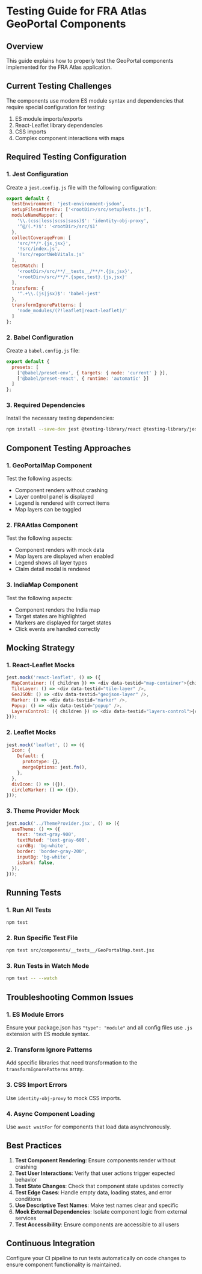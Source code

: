 # Testing Guide for FRA Atlas GeoPortal Components

## Overview
This guide explains how to properly test the GeoPortal components implemented for the FRA Atlas application.

## Current Testing Challenges
The components use modern ES module syntax and dependencies that require special configuration for testing:

1. ES module imports/exports
2. React-Leaflet library dependencies
3. CSS imports
4. Complex component interactions with maps

## Required Testing Configuration

### 1. Jest Configuration
Create a `jest.config.js` file with the following configuration:

```javascript
export default {
  testEnvironment: 'jest-environment-jsdom',
  setupFilesAfterEnv: ['<rootDir>/src/setupTests.js'],
  moduleNameMapper: {
    '\\.(css|less|scss|sass)$': 'identity-obj-proxy',
    '^@/(.*)$': '<rootDir>/src/$1'
  },
  collectCoverageFrom: [
    'src/**/*.{js,jsx}',
    '!src/index.js',
    '!src/reportWebVitals.js'
  ],
  testMatch: [
    '<rootDir>/src/**/__tests__/**/*.{js,jsx}',
    '<rootDir>/src/**/*.{spec,test}.{js,jsx}'
  ],
  transform: {
    '^.+\\.(js|jsx)$': 'babel-jest'
  },
  transformIgnorePatterns: [
    'node_modules/(?!leaflet|react-leaflet)/'
  ]
};
```

### 2. Babel Configuration
Create a `babel.config.js` file:

```javascript
export default {
  presets: [
    ['@babel/preset-env', { targets: { node: 'current' } }],
    ['@babel/preset-react', { runtime: 'automatic' }]
  ]
};
```

### 3. Required Dependencies
Install the necessary testing dependencies:

```bash
npm install --save-dev jest @testing-library/react @testing-library/jest-dom jest-environment-jsdom babel-jest @babel/preset-env @babel/preset-react identity-obj-proxy
```

## Component Testing Approaches

### 1. GeoPortalMap Component
Test the following aspects:
- Component renders without crashing
- Layer control panel is displayed
- Legend is rendered with correct items
- Map layers can be toggled

### 2. FRAAtlas Component
Test the following aspects:
- Component renders with mock data
- Map layers are displayed when enabled
- Legend shows all layer types
- Claim detail modal is rendered

### 3. IndiaMap Component
Test the following aspects:
- Component renders the India map
- Target states are highlighted
- Markers are displayed for target states
- Click events are handled correctly

## Mocking Strategy

### 1. React-Leaflet Mocks
```javascript
jest.mock('react-leaflet', () => ({
  MapContainer: ({ children }) => <div data-testid="map-container">{children}</div>,
  TileLayer: () => <div data-testid="tile-layer" />,
  GeoJSON: () => <div data-testid="geojson-layer" />,
  Marker: () => <div data-testid="marker" />,
  Popup: () => <div data-testid="popup" />,
  LayersControl: ({ children }) => <div data-testid="layers-control">{children}</div>,
}));
```

### 2. Leaflet Mocks
```javascript
jest.mock('leaflet', () => ({
  Icon: {
    Default: {
      prototype: {},
      mergeOptions: jest.fn(),
    },
  },
  divIcon: () => ({}),
  circleMarker: () => ({}),
}));
```

### 3. Theme Provider Mock
```javascript
jest.mock('../ThemeProvider.jsx', () => ({
  useTheme: () => ({
    text: 'text-gray-900',
    textMuted: 'text-gray-600',
    cardBg: 'bg-white',
    border: 'border-gray-200',
    inputBg: 'bg-white',
    isDark: false,
  }),
}));
```

## Running Tests

### 1. Run All Tests
```bash
npm test
```

### 2. Run Specific Test File
```bash
npm test src/components/__tests__/GeoPortalMap.test.jsx
```

### 3. Run Tests in Watch Mode
```bash
npm test -- --watch
```

## Troubleshooting Common Issues

### 1. ES Module Errors
Ensure your package.json has `"type": "module"` and all config files use `.js` extension with ES module syntax.

### 2. Transform Ignore Patterns
Add specific libraries that need transformation to the `transformIgnorePatterns` array.

### 3. CSS Import Errors
Use `identity-obj-proxy` to mock CSS imports.

### 4. Async Component Loading
Use `await waitFor` for components that load data asynchronously.

## Best Practices

1. **Test Component Rendering**: Ensure components render without crashing
2. **Test User Interactions**: Verify that user actions trigger expected behavior
3. **Test State Changes**: Check that component state updates correctly
4. **Test Edge Cases**: Handle empty data, loading states, and error conditions
5. **Use Descriptive Test Names**: Make test names clear and specific
6. **Mock External Dependencies**: Isolate component logic from external services
7. **Test Accessibility**: Ensure components are accessible to all users

## Continuous Integration
Configure your CI pipeline to run tests automatically on code changes to ensure component functionality is maintained.